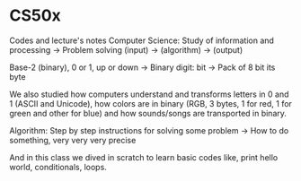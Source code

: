 # CS50x
Codes and lecture's notes
  Computer Science: Study of information and processing
    -> Problem solving (input) -> (algorithm) -> (output)

  Base-2 (binary), 0 or 1, up or down
    -> Binary digit: bit
    -> Pack of 8 bit its byte

  We also studied how computers understand and transforms letters in 0 and 1 (ASCII and Unicode), how colors are in binary (RGB, 3 bytes, 1 for red, 1 for green and other for blue) and how sounds/songs are transported in binary.

  Algorithm: Step by step instructions for solving some problem
    -> How to do something, very very very precise

  And in this class we dived in scratch to learn basic codes like, print hello world, conditionals, loops.
